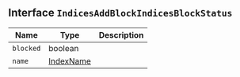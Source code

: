 ## Interface `IndicesAddBlockIndicesBlockStatus`

| Name | Type | Description |
| - | - | - |
| `blocked` | boolean | &nbsp; |
| `name` | [IndexName](./IndexName.md) | &nbsp; |
